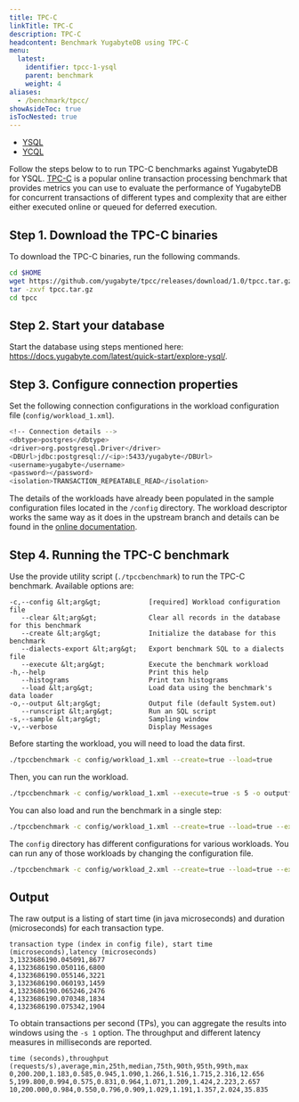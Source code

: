 ```yaml
---
title: TPC-C
linkTitle: TPC-C
description: TPC-C
headcontent: Benchmark YugabyteDB using TPC-C
menu:
  latest:
    identifier: tpcc-1-ysql
    parent: benchmark
    weight: 4
aliases:
  - /benchmark/tpcc/
showAsideToc: true
isTocNested: true
---
```


<ul class="nav nav-tabs-alt nav-tabs-yb">
  <li >
    <a href="/latest/benchmark/tpcc-ysql/" class="nav-link active">
      <i class="icon-postgres" aria-hidden="true"></i>
      YSQL
    </a>
  </li>
  <li >
    <a href="/latest/benchmark/tpcc-ycql/" class="nav-link">
      <i class="icon-cassandra" aria-hidden="true"></i>
      YCQL
    </a>
  </li>
</ul>

Follow the steps below to to run TPC-C benchmarks against YugabyteDB for YSQL. [TPC-C](http://www.tpc.org/tpcc/) is a popular online transaction processing benchmark that provides metrics you can use to evaluate the performance of YugabyteDB for concurrent transactions of different types and complexity that are either either executed online or queued for deferred execution.

## Step 1. Download the TPC-C binaries

To download the TPC-C binaries, run the following commands.

```sh
cd $HOME
wget https://github.com/yugabyte/tpcc/releases/download/1.0/tpcc.tar.gz
tar -zxvf tpcc.tar.gz
cd tpcc
```

## Step 2. Start your database

Start the database using steps mentioned here: https://docs.yugabyte.com/latest/quick-start/explore-ysql/.

## Step 3. Configure connection properties

Set the following connection configurations in the workload configuration file (`config/workload_1.xml`).

```sh
<!-- Connection details -->
<dbtype>postgres</dbtype>
<driver>org.postgresql.Driver</driver>
<DBUrl>jdbc:postgresql://<ip>:5433/yugabyte</DBUrl>
<username>yugabyte</username>
<password></password>
<isolation>TRANSACTION_REPEATABLE_READ</isolation>
```

The details of the workloads have already been populated in the sample configuration files located in the `/config` directory.
The workload descriptor works the same way as it does in the upstream branch and details can be found in the [online documentation](https://github.com/oltpbenchmark/oltpbench/wiki).

## Step 4. Running the TPC-C benchmark

Use the provide utility script (`./tpccbenchmark`) to run the TPC-C benchmark. Available options are:

```
-c,--config &lt;arg&gt;            [required] Workload configuration file
   --clear &lt;arg&gt;             Clear all records in the database for this benchmark
   --create &lt;arg&gt;            Initialize the database for this benchmark
   --dialects-export &lt;arg&gt;   Export benchmark SQL to a dialects file
   --execute &lt;arg&gt;           Execute the benchmark workload
-h,--help                          Print this help
   --histograms                    Print txn histograms
   --load &lt;arg&gt;              Load data using the benchmark's data loader
-o,--output &lt;arg&gt;            Output file (default System.out)
   --runscript &lt;arg&gt;         Run an SQL script
-s,--sample &lt;arg&gt;            Sampling window
-v,--verbose                       Display Messages
```

Before starting the workload, you will need to load the data first.

```sh
./tpccbenchmark -c config/workload_1.xml --create=true --load=true
```

Then, you can run the workload.

```sh
./tpccbenchmark -c config/workload_1.xml --execute=true -s 5 -o outputfile
```

You can also load and run the benchmark in a single step:

```sh
./tpccbenchmark -c config/workload_1.xml --create=true --load=true --execute=true -s 5 -o outputfile
```

The `config` directory has different configurations for various workloads. You can run any of those workloads by changing the configuration file.

```sh
./tpccbenchmark -c config/workload_2.xml --create=true --load=true --execute=true -s 5 -o outputfile
```

## Output

The raw output is a listing of start time (in java microseconds) and duration (microseconds) for each transaction type.

```
transaction type (index in config file), start time (microseconds),latency (microseconds)
3,1323686190.045091,8677
4,1323686190.050116,6800
4,1323686190.055146,3221
3,1323686190.060193,1459
4,1323686190.065246,2476
4,1323686190.070348,1834
4,1323686190.075342,1904
```

To obtain transactions per second (TPs), you can aggregate the results into windows using the `-s 1` option. The throughput and different latency measures in milliseconds are reported.

```
time (seconds),throughput (requests/s),average,min,25th,median,75th,90th,95th,99th,max
0,200.200,1.183,0.585,0.945,1.090,1.266,1.516,1.715,2.316,12.656
5,199.800,0.994,0.575,0.831,0.964,1.071,1.209,1.424,2.223,2.657
10,200.000,0.984,0.550,0.796,0.909,1.029,1.191,1.357,2.024,35.835
```
